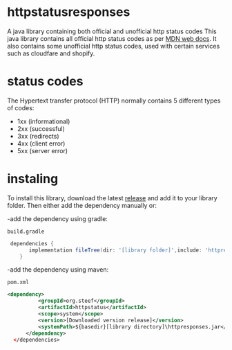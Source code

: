 # httpstatusresponses
A java library containing both official and unofficial http status codes
This java library contains all official http status codes as per <a href="https://developer.mozilla.org/en-US/docs/Web/HTTP/Status">MDN web docs</a>.
It also contains some unofficial http status codes, used with certain services such as cloudfare and shopify.

# status codes
The Hypertext transfer protocol (HTTP) normally contains 5 different types of codes:
<ul>
  <li>1xx (informational)</li>
  <li>2xx (successful)</li>
  <li>3xx (redirects)</li>
  <li>4xx (client error)</li>
  <li>5xx (server error)</li>
</ul>

# instaling

To install this library, download the latest <a href="https://github.com/Irishmun/httpstatusresponses/releases">release</a> and add it to your library folder.
Then either add the dependency manually or:

-add the dependency using gradle:

`build.gradle`

```groovy
 dependencies {
       implementation fileTree(dir: '[library folder]',include: 'httpresponses.jar')
    }
```

-add the dependency using maven:

`pom.xml`
  
  ```xml
 <dependency>
            <groupId>org.steef</groupId>
            <artifactId>httpstatus</artifactId>
            <scope>system</scope>
            <version>[Downloaded version release]</version>
            <systemPath>${basedir}[library directory]\httpresponses.jar</systemPath>
        </dependency>
    </dependencies>
```


<!---

To add this library to your project, do one of the following:

<b>-Add</b> maven:

`pom.xml`

  add <a href="https://jitpack.io/">jitpack</a>
  then add
  
  ```xml
 <dependency>
    <groupId>com.github.Irishmun</groupId>
    <artifactId>httpstatusresponses</artifactId>
    <version>1.0</version>
</dependency>
```

<b>-Add</b> gradle:

`settings.gradle`

```groovy
 sourceControl {
    gitRepository("https://github.com/Irishmun/httpstatusresponses.git") {
        producesModule("org.steef.httpstatus:1.0")
    }
}
```

`build.gradle`

```groovy
 dependencies {
    implementation 'org.steef.httpstatus:X'
    }
```
where X is the version you wish to download. (refer to <a href="https://github.com/Irishmun/httpstatusresponses/releases">releases</a> for version numbers)

<b>-Add</b> it manualy:

To add this library manually, download the jar from the <a href="https://github.com/Irishmun/httpstatusresponses/releases">releases</a> page and add it to the library folder of your project

-->
